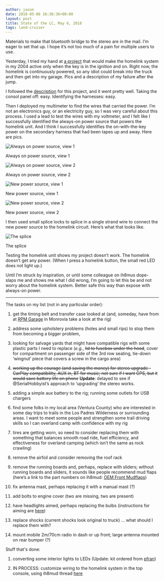 ```yaml
---
author: jason
date: 2018-05-06 16:36:36+00:00
layout: post
title: State of the LC, May 6, 2018
tags: land-cruiser
---
```


Materials to make that bluetooth bridge to the stereo are in the mail. I’m eager to set that up. I hope it’s not too much of a pain for multiple users to use.

Yesterday, I tried my hand at [a project](https://forum.ih8mud.com/threads/making-homelink-work-only-when-key-on.1051400/#post-11651150) that would make the homelink system in my 2004 active only when the key is in the ignition and on. Right now, the homelink is continuously powered, so any idiot could break into the truck and then get into my garage. Pics and a description of my failure after the jump.

I followed the [description](https://forum.ih8mud.com/threads/making-homelink-work-only-when-key-on.1051400/#post-11651150) for this project, and it went pretty well. Taking the consol panel off: easy. Identifying the harnesses: easy.

Then I deployed my multimeter to find the wires that carried the power. I’m not an electronics guy, or an electricity guy, so I was very careful about this process. I used a lead to test the wires with my voltmeter, and I felt like I successfully identified the always-on power source that powers the homelink unit. And I think I successfully identifies the on-with-the-key power on the secondary harness that had been tapes up and away. Here are pics.

![Always on power source, view 1](/assets/images/oldpower-location-med.png)

Always on power source, view 1

![Always on power source, view 2](/assets/images/oldpower-wirecolor-med.png)

Always on power source, view 2

![New power source, view 1](/assets/images/newpower-location-med.png)

New power source, view 1

![New power source, view 2](/assets/images/newpower-wirecolor-med.png)

New power source, view 2

I then used small splice locks to splice in a single strand wire to connect the new power source to the homelink circuit. Here’s what that looks like.

![The splice](/assets/images/connection-med.png)

The splice

Testing the homelink unit shows my project doesn’t work. The homelink doesn’t get any power. (When I press a homelink button, the small red LED does not light up.)

Until I’m struck by inspiration, or until some colleague on ih8mus dope-slaps me and shows me what I did wrong, I’m going to let this be and not worry about the homelink system. Better safe this way than expose with always-on power.

* * *

The tasks on my list (not in any particular order):

  1. get the timing belt and transfer case looked at (and, someday, have from at [RPM Garage](https://www.rpm-garage.com) in Monrovia take a look at the rig)

  2. address some upholstery problems (holes and small rips) to stop them from becoming a bigger problem,

  3. looking for salvage yards that might have compatible rigs with some plastic parts I need to replace (_e.g._, <strike>lid to fusebox under the hood</strike>, cover for compartment on passenger side of the 3rd row seating, tie-down ‘wingnut’ piece that covers a screw in the cargo area)

  4. <strike>working up the courage (and saving the money) for stereo upgrade - CarPlay compatibility, AUX in, BT for music; not sure if I want GPS, but it would save battery life on phone</strike> **Update**: delayed to see if @SerialHobbyist’s approach to ‘upgrading’ the stereo works.

  5. adding a simple aux battery to the rig; running some outlets for USB chargers

  6. find some folks in my local area (Ventura County) who are interested in some day trips to trails in the Los Padres Wilderness or surrounding areas. I want to meet some people and strengthen some trail driving skills so I can overland camp with confidence with my rig

  7. tires are getting worn, so need to consider replacing them with something that balances smooth road ride, fuel efficiency, and effectiveness for overland camping (which isn’t the same as rock crawling)

  8. remove the airfoil and consider removing the roof rack

  9. remove the running boards and, perhaps, replace with sliders; without running boards and sliders, it sounds like people recommend mud flaps (here’s a link to the part numbers on ih8mud: [OEM Front Mudflaps](https://forum.ih8mud.com/threads/oem-front-mudflaps-w-part-numbers.698687/))

  10. fix antenna mast, perhaps replacing it with a manual mast (?)

  11. add bolts to engine cover (two are missing, two are present)

  12. have headlights aimed, perhaps replacing the bulbs (instructions for aiming are [here](https://forum.ih8mud.com/threads/numbers-for-aiming-headlights.524503/#post-7016021))

  13. replace shocks (current shocks look original to truck) … what should I replace them with?

  14. mount mobile 2m/70cm radio in dash or up front; large antenna mounted on rear bumper (?)

Stuff that's done:

  1. converting some interior lights to LEDs (Update: kit ordered from [pfran](http://www.pfranleds.com)) 

  2. IN PROCESS: customize wiring to the homelink system in the top console, using ih8mud thread [here](https://forum.ih8mud.com/threads/making-homelink-work-only-when-key-on.1051400/#post-11651150)


